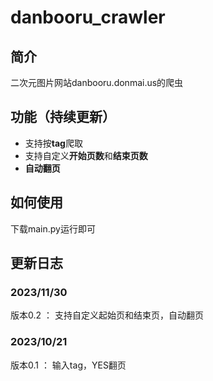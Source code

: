 # danbooru_crawler
## 简介
二次元图片网站danbooru.donmai.us的爬虫
## 功能（持续更新）
- 支持按**tag**爬取
- 支持自定义**开始页数**和**结束页数**
- **自动翻页**
## 如何使用
下载main.py运行即可
## 更新日志
### 2023/11/30

版本0.2 ： 支持自定义起始页和结束页，自动翻页
### 2023/10/21

版本0.1 ： 输入tag，YES翻页
